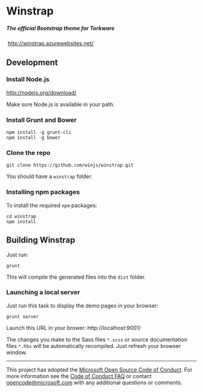 ﻿# Winstrap
##### The official Bootstrap theme for Torkware
﻿
http://winstrap.azurewebsites.net/

## Development

### Install Node.js

http://nodejs.org/download/

Make sure Node.js is available in your path.

### Install Grunt and Bower

```
npm install -g grunt-cli
npm install -g bower
```

### Clone the repo

```
git clone https://github.com/winjs/winstrap.git
```

You should have a `winstrap` folder.

### Installing npm packages

To install the required `npm` packages:

```
cd winstrap
npm install
```

## Building Winstrap

Just run:

```
grunt
```

This will compile the generated files into the `dist` folder.

### Launching a local server

Just run this task to display the demo pages in your browser:

```
grunt server
```

Launch this URL in your brower: http://localhost:9001/

The changes you make to the Sass files `*.scss` or source documentation files `*.hbs` will be automatically recompiled. Just refresh your browser window.

- - -

This project has adopted the [Microsoft Open Source Code of Conduct](https://opensource.microsoft.com/codeofconduct/). For more information see the [Code of Conduct FAQ](https://opensource.microsoft.com/codeofconduct/faq/) or contact [opencode@microsoft.com](mailto:opencode@microsoft.com) with any additional questions or comments.
